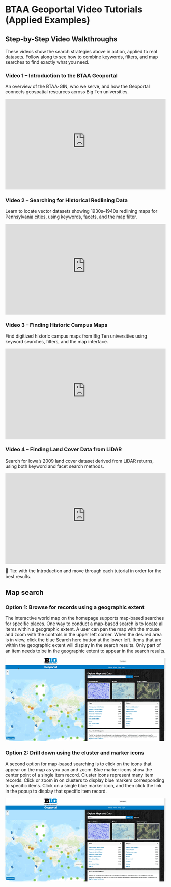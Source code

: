 # BTAA Geoportal Video Tutorials (Applied Examples)

## Step-by-Step Video Walkthroughs

These videos show the search strategies above in action, applied to real datasets. Follow along to see how to combine keywords, filters, and map searches to find exactly what you need.

### Video 1 – Introduction to the BTAA Geoportal

An overview of the BTAA-GIN, who we serve, and how the Geoportal connects geospatial resources across Big Ten universities.

<!-- Responsive YouTube embed -->
<div style="max-width: 960px; margin: 0 auto;">
  <div style="position: relative; width: 100%; aspect-ratio: 16 / 9;">
    <iframe
      src="https://www.youtube-nocookie.com/embed/RbFjvVNI4-M?modestbranding=1&rel=0&cc_load_policy=1"
      title="Descriptive title of this video"
      style="position:absolute; inset:0; width:100%; height:100%; border:0;"
      allow="accelerometer; autoplay; clipboard-write; encrypted-media; gyroscope; picture-in-picture; web-share"
      loading="lazy"
      allowfullscreen>
    </iframe>
  </div>
</div>

### Video 2 – Searching for Historical Redlining Data

Learn to locate vector datasets showing 1930s–1940s redlining maps for Pennsylvania cities, using keywords, facets, and the map filter.

<!-- Responsive YouTube embed -->
<div style="max-width: 960px; margin: 0 auto;">
  <div style="position: relative; width: 100%; aspect-ratio: 16 / 9;">
    <iframe
      src="https://www.youtube-nocookie.com/embed/dIfs1v4gLl0?modestbranding=1&rel=0&cc_load_policy=1"
      title="Descriptive title of this video"
      style="position:absolute; inset:0; width:100%; height:100%; border:0;"
      allow="accelerometer; autoplay; clipboard-write; encrypted-media; gyroscope; picture-in-picture; web-share"
      loading="lazy"
      allowfullscreen>
    </iframe>
  </div>
</div>


### Video 3 – Finding Historic Campus Maps

Find digitized historic campus maps from Big Ten universities using keyword searches, filters, and the map interface.

<!-- Responsive YouTube embed -->
<div style="max-width: 960px; margin: 0 auto;">
  <div style="position: relative; width: 100%; aspect-ratio: 16 / 9;">
    <iframe
      src="https://www.youtube-nocookie.com/embed/SxBLSkRxRlk?modestbranding=1&rel=0&cc_load_policy=1"
      title="Descriptive title of this video"
      style="position:absolute; inset:0; width:100%; height:100%; border:0;"
      allow="accelerometer; autoplay; clipboard-write; encrypted-media; gyroscope; picture-in-picture; web-share"
      loading="lazy"
      allowfullscreen>
    </iframe>
  </div>
</div>


### Video 4 – Finding Land Cover Data from LiDAR

Search for Iowa’s 2009 land cover dataset derived from LiDAR returns, using both keyword and facet search methods.

<!-- Responsive YouTube embed -->
<div style="max-width: 960px; margin: 0 auto;">
  <div style="position: relative; width: 100%; aspect-ratio: 16 / 9;">
    <iframe
      src="https://www.youtube-nocookie.com/embed/ztU2OjxM06o?modestbranding=1&rel=0&cc_load_policy=1"
      title="Descriptive title of this video"
      style="position:absolute; inset:0; width:100%; height:100%; border:0;"
      allow="accelerometer; autoplay; clipboard-write; encrypted-media; gyroscope; picture-in-picture; web-share"
      loading="lazy"
      allowfullscreen>
    </iframe>
  </div>
</div>

📌 Tip: with the Introduction and move through each tutorial in order for the best results.




## Map search

### Option 1: Browse for records using a geographic extent

The interactive world map on the homepage supports map-based searches for specific places. One way to conduct a map-based search is to locate all items within a geographic extent. A user can pan the map with the mouse and zoom with the controls in the upper left corner. When the desired area is in view, click the blue Search here button at the lower left. Items that are within the geographic extent will display in the search results. Only part of an item needs to be in the geographic extent to appear in the search results. 

![](images/help-zoom.gif)

### Option 2: Drill down using the cluster and marker icons

A second option for map-based searching is to click on the icons that appear on the map as you pan and zoom. Blue marker icons show the center point of a single item record. Cluster icons represent many item records. Click or zoom in on clusters to display blue markers corresponding to specific items. Click on a single blue marker icon, and then click the link in the popup to display that specific item record. 

![](images/help-cluster.gif)